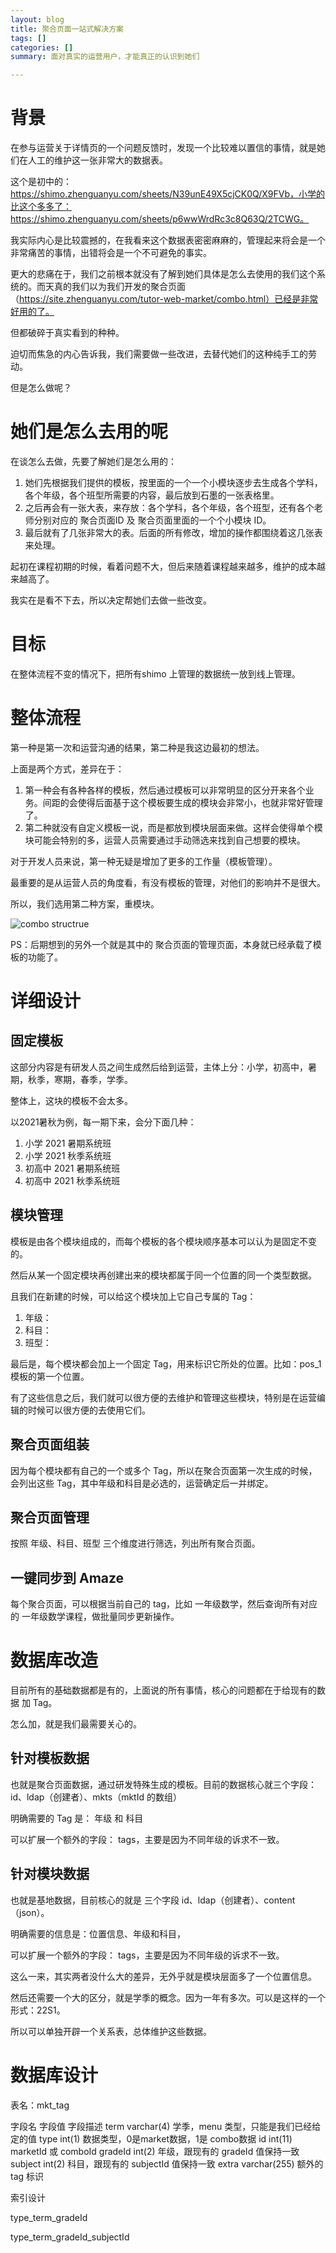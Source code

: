 ```yaml
---
layout: blog
title: 聚合页面一站式解决方案
tags: []
categories: []
summary: 面对真实的运营用户，才能真正的认识到她们

---
```

# 背景
在参与运营关于详情页的一个问题反馈时，发现一个比较难以置信的事情，就是她们在人工的维护这一张非常大的数据表。

这个是初中的：https://shimo.zhenguanyu.com/sheets/N39unE49X5cjCK0Q/X9FVb，小学的比这个多多了：https://shimo.zhenguanyu.com/sheets/p6wwWrdRc3c8Q63Q/2TCWG。

我实际内心是比较震撼的，在我看来这个数据表密密麻麻的，管理起来将会是一个非常痛苦的事情，出错将会是一个不可避免的事实。

更大的悲痛在于，我们之前根本就没有了解到她们具体是怎么去使用的我们这个系统的。而天真的我们以为我们开发的聚合页面（https://site.zhenguanyu.com/tutor-web-market/combo.html）已经是非常好用的了。



但都破碎于真实看到的种种。

迫切而焦急的内心告诉我，我们需要做一些改进，去替代她们的这种纯手工的劳动。



但是怎么做呢？

# 她们是怎么去用的呢

在谈怎么去做，先要了解她们是怎么用的：

1. 她们先根据我们提供的模板，按里面的一个一个小模块逐步去生成各个学科，各个年级，各个班型所需要的内容，最后放到石墨的一张表格里。
2. 之后再会有一张大表，来存放：各个学科，各个年级，各个班型，还有各个老师分别对应的 聚合页面ID 及 聚合页面里面的一个个小模块 ID。
3. 最后就有了几张非常大的表。后面的所有修改，增加的操作都围绕着这几张表来处理。

起初在课程初期的时候，看着问题不大，但后来随着课程越来越多，维护的成本越来越高了。

我实在是看不下去，所以决定帮她们去做一些改变。

# 目标
在整体流程不变的情况下，把所有shimo 上管理的数据统一放到线上管理。

# 整体流程



第一种是第一次和运营沟通的结果，第二种是我这边最初的想法。

上面是两个方式，差异在于：

1. 第一种会有各种各样的模板，然后通过模板可以非常明显的区分开来各个业务。间距的会使得后面基于这个模板要生成的模块会非常小，也就非常好管理了。
2. 第二种就没有自定义模板一说，而是都放到模块层面来做。这样会使得单个模块可能会特别的多，运营人员需要通过手动筛选来找到自己想要的模块。


对于开发人员来说，第一种无疑是增加了更多的工作量（模板管理）。

最重要的是从运营人员的角度看，有没有模板的管理，对他们的影响并不是很大。

所以，我们选用第二种方案，重模块。

![combo structrue](/static/img/combo-structure.png)

PS：后期想到的另外一个就是其中的 聚合页面的管理页面，本身就已经承载了模板的功能了。

# 详细设计
## 固定模板
这部分内容是有研发人员之间生成然后给到运营，主体上分：小学，初高中，暑期，秋季，寒期，春季，学季。

整体上，这块的模板不会太多。

以2021暑秋为例，每一期下来，会分下面几种：

1. 小学 2021 暑期系统班
2. 小学 2021 秋季系统班
3. 初高中 2021 暑期系统班
4. 初高中 2021 秋季系统班

## 模块管理
模板是由各个模块组成的，而每个模板的各个模块顺序基本可以认为是固定不变的。

然后从某一个固定模块再创建出来的模块都属于同一个位置的同一个类型数据。



且我们在新建的时候，可以给这个模块加上它自己专属的 Tag：

1. 年级：
2. 科目：
3. 班型：

最后是，每个模块都会加上一个固定 Tag，用来标识它所处的位置。比如：pos_1 模板的第一个位置。



有了这些信息之后，我们就可以很方便的去维护和管理这些模块，特别是在运营编辑的时候可以很方便的去使用它们。

## 聚合页面组装
因为每个模块都有自己的一个或多个 Tag，所以在聚合页面第一次生成的时候，会列出这些 Tag，其中年级和科目是必选的，运营确定后一并绑定。

## 聚合页面管理
按照 年级、科目、班型 三个维度进行筛选，列出所有聚合页面。

## 一键同步到 Amaze
每个聚合页面，可以根据当前自己的 tag，比如 一年级数学，然后查询所有对应的 一年级数学课程，做批量同步更新操作。

# 数据库改造
目前所有的基础数据都是有的，上面说的所有事情，核心的问题都在于给现有的数据 加 Tag。

怎么加，就是我们最需要关心的。

## 针对模板数据
也就是聚合页面数据，通过研发特殊生成的模板。目前的数据核心就三个字段：id、ldap（创建者）、mkts（mktId 的数组）

明确需要的 Tag 是： 年级 和 科目

可以扩展一个额外的字段： tags，主要是因为不同年级的诉求不一致。

## 针对模块数据
也就是基地数据，目前核心的就是 三个字段 id、ldap（创建者）、content（json）。

明确需要的信息是：位置信息、年级和科目，

可以扩展一个额外的字段： tags，主要是因为不同年级的诉求不一致。



这么一来，其实两者没什么大的差异，无外乎就是模块层面多了一个位置信息。

然后还需要一个大的区分，就是学季的概念。因为一年有多次。可以是这样的一个形式：22S1。



所以可以单独开辟一个关系表，总体维护这些数据。

# 数据库设计
表名：mkt_tag

字段名	字段值	字段描述
term	varchar(4)	学季，menu 类型，只能是我们已经给定的值
type	int(1)	数据类型，0是market数据，1是 combo数据
id	int(11)	marketId 或 comboId
gradeId	int(2)	年级，跟现有的 gradeId 值保持一致
subject	int(2)	科目，跟现有的 subjectId 值保持一致
extra	varchar(255)	额外的 tag 标识

索引设计

type_term_gradeId

type_term_gradeId_subjectId